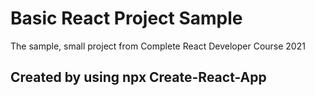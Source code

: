 # Basic React Project Sample

The sample, small project from Complete React Developer Course 2021

## Created by using npx Create-React-App
